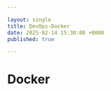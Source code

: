 ```yaml
---

layout: single
title: DevOps-Docker
date: 2025-02-14 15:30:00 +0000
published: true

---
```


# Docker

